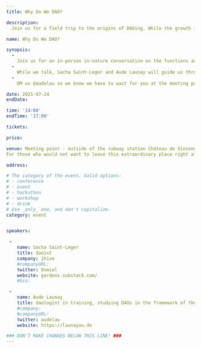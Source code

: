 ```yaml
---
title: Why Do We DAO?

description: 
  Join us for a field trip to the origins of DAOing. While the growth in the space is exponential, let's take the time to think about what these organizations really mean, and to see what the big picture we are implementing with them truly looks like, to finally avoid repeating the age-old mistakes of human coordination.

name: Why Do We DAO?

synopsis:
  -
    Join us for an in-person in-nature conversation on the functions and the evolution of DAOs. Come share with us the reasons why you are DAOing!
  -
    While we talk, Sacha Saint-Leger and Aude Launay will guide us through the Bois de Vincennes, from an impressive medieval castle built to assert royal power, to the historic site of Paris’s ghost experimental university born from the ashes of May 68 where the most prominent political thinkers taught (Foucault, Deleuze, Chomsky…), before the place was suddenly and violently shut down for being too radically leftist. Let’s explore the paths from Maoism to Daoism. 
  -
    DM us @audelau so we know we have to wait for you at the meeting point!

date: 2021-07-24
endDate:

time: '14:00'
endTime: '17:00'

tickets: 

price: 

venue: Meeting point - outside of the subway station Château de Vincennes, in front of the castle, at 2pm.  (10 min ride from Gare de Lyon, The DAOist station 😊)
For those who would not want to leave this extraordinary place right after the discussion, some renowned Parisian guinguettes and restaurants are to be found in the park.

address: 

# The category of the event. Valid options:
# - conference
# - event
# - hackathon
# - workshop
# - drink
# Use _only_ one, and don't capitalize.
category: event


speakers:

 -
    name: Sacha Saint-Leger
    title: daoist
    company: 1hive
    #companyURL: 
    twitter: 0xmiel
    website: gardens.substack.com/
    #bio: 

 -
    name: Aude Launay
    title: daologist in training, studying DAOs in the framework of the history of ideas and political philosophy.
    #company: 
    #companyURL:
    twitter: audelau
    website: https://launayau.de

### DON'T MAKE CHANGES BELOW THIS LINE! ###
---
```

<!-- ### DON'T MAKE CHANGES BELOW THIS LINE! ### -->

<Event-Content/>
